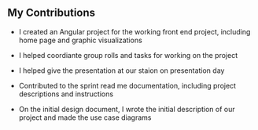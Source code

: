 ## My Contributions

- I created an Angular project for the working front end project, including home page and graphic visualizations

- I helped coordiante group rolls and tasks for working on the project

- I helped give the presentation at our staion on presentation day

- Contributed to the sprint read me documentation, including project descriptions and instructions

- On the initial design document, I wrote the initial description of our project and made the use case diagrams



